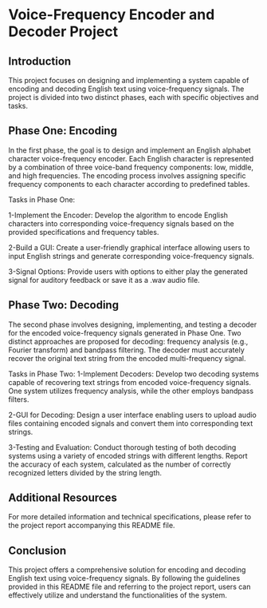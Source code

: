 # Voice-Frequency Encoder and Decoder Project
## Introduction
This project focuses on designing and implementing a system capable of encoding and decoding English text using voice-frequency signals. The project is divided into two distinct phases, each with specific objectives and tasks.

## Phase One: Encoding
In the first phase, the goal is to design and implement an English alphabet character voice-frequency encoder. Each English character is represented by a combination of three voice-band frequency components: low, middle, and high frequencies. The encoding process involves assigning specific frequency components to each character according to predefined tables.

Tasks in Phase One:

1-Implement the Encoder: Develop the algorithm to encode English characters into corresponding voice-frequency signals based on the provided specifications and frequency tables.

2-Build a GUI: Create a user-friendly graphical interface allowing users to input English strings and generate corresponding voice-frequency signals.

3-Signal Options: Provide users with options to either play the generated signal for auditory feedback or save it as a .wav audio file.

## Phase Two: Decoding
The second phase involves designing, implementing, and testing a decoder for the encoded voice-frequency signals generated in Phase One. Two distinct approaches are proposed for decoding: frequency analysis (e.g., Fourier transform) and bandpass filtering. The decoder must accurately recover the original text string from the encoded multi-frequency signal.

Tasks in Phase Two:
1-Implement Decoders: Develop two decoding systems capable of recovering text strings from encoded voice-frequency signals. One system utilizes frequency analysis, while the other employs bandpass filters.

2-GUI for Decoding: Design a user interface enabling users to upload audio files containing encoded signals and convert them into corresponding text strings.

3-Testing and Evaluation: Conduct thorough testing of both decoding systems using a variety of encoded strings with different lengths. Report the accuracy of each system, calculated as the number of correctly recognized letters divided by the string length.

## Additional Resources
For more detailed information and technical specifications, please refer to the project report accompanying this README file.

## Conclusion
This project offers a comprehensive solution for encoding and decoding English text using voice-frequency signals. By following the guidelines provided in this README file and referring to the project report, users can effectively utilize and understand the functionalities of the system.
